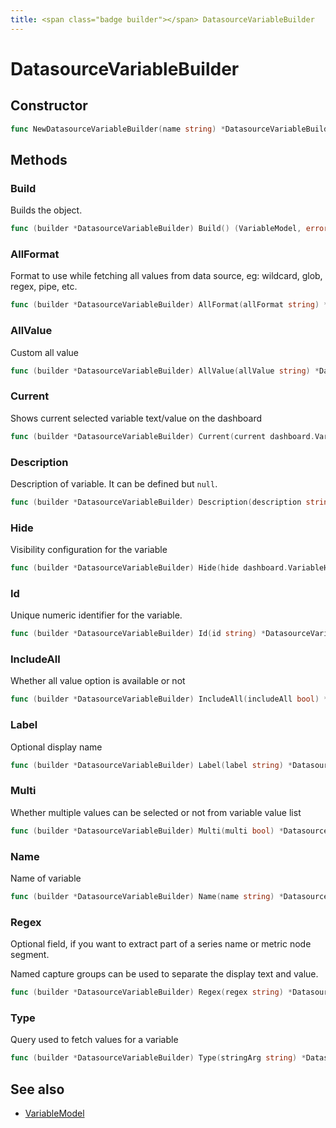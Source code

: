 ```yaml
---
title: <span class="badge builder"></span> DatasourceVariableBuilder
---
```

# <span class="badge builder"></span> DatasourceVariableBuilder

## Constructor

```go
func NewDatasourceVariableBuilder(name string) *DatasourceVariableBuilder
```
## Methods

### <span class="badge object-method"></span> Build

Builds the object.

```go
func (builder *DatasourceVariableBuilder) Build() (VariableModel, error)
```

### <span class="badge object-method"></span> AllFormat

Format to use while fetching all values from data source, eg: wildcard, glob, regex, pipe, etc.

```go
func (builder *DatasourceVariableBuilder) AllFormat(allFormat string) *DatasourceVariableBuilder
```

### <span class="badge object-method"></span> AllValue

Custom all value

```go
func (builder *DatasourceVariableBuilder) AllValue(allValue string) *DatasourceVariableBuilder
```

### <span class="badge object-method"></span> Current

Shows current selected variable text/value on the dashboard

```go
func (builder *DatasourceVariableBuilder) Current(current dashboard.VariableOption) *DatasourceVariableBuilder
```

### <span class="badge object-method"></span> Description

Description of variable. It can be defined but `null`.

```go
func (builder *DatasourceVariableBuilder) Description(description string) *DatasourceVariableBuilder
```

### <span class="badge object-method"></span> Hide

Visibility configuration for the variable

```go
func (builder *DatasourceVariableBuilder) Hide(hide dashboard.VariableHide) *DatasourceVariableBuilder
```

### <span class="badge object-method"></span> Id

Unique numeric identifier for the variable.

```go
func (builder *DatasourceVariableBuilder) Id(id string) *DatasourceVariableBuilder
```

### <span class="badge object-method"></span> IncludeAll

Whether all value option is available or not

```go
func (builder *DatasourceVariableBuilder) IncludeAll(includeAll bool) *DatasourceVariableBuilder
```

### <span class="badge object-method"></span> Label

Optional display name

```go
func (builder *DatasourceVariableBuilder) Label(label string) *DatasourceVariableBuilder
```

### <span class="badge object-method"></span> Multi

Whether multiple values can be selected or not from variable value list

```go
func (builder *DatasourceVariableBuilder) Multi(multi bool) *DatasourceVariableBuilder
```

### <span class="badge object-method"></span> Name

Name of variable

```go
func (builder *DatasourceVariableBuilder) Name(name string) *DatasourceVariableBuilder
```

### <span class="badge object-method"></span> Regex

Optional field, if you want to extract part of a series name or metric node segment.

Named capture groups can be used to separate the display text and value.

```go
func (builder *DatasourceVariableBuilder) Regex(regex string) *DatasourceVariableBuilder
```

### <span class="badge object-method"></span> Type

Query used to fetch values for a variable

```go
func (builder *DatasourceVariableBuilder) Type(stringArg string) *DatasourceVariableBuilder
```

## See also

 * <span class="badge object-type-struct"></span> [VariableModel](./object-VariableModel.md)
